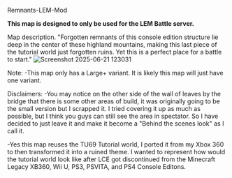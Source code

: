 Remnants-LEM-Mod

**This map is designed to only be used for the LEM Battle server.** 

Map description. "Forgotten remnants of this console edition structure lie deep in the center of these highland mountains, making this last piece of the tutorial world just forgotten ruins. Yet this is a perfect place for a battle to start."
![Screenshot 2025-06-21 123031](https://github.com/user-attachments/assets/6fbc5934-4a40-406c-8a94-df25eb494908)

Note: 
-This map only has a Large+ variant. It is likely this map will just have one variant.

Disclaimers:
-You may notice on the other side of the wall of leaves by the bridge that there is some other areas of build, it was originally going to be the small version but I scrapped it. I tried covering it up as much as possible, but I think you guys can still see the area in spectator. So I have decided to just leave it and make it become a "Behind the scenes look" as I call it.

-Yes this map reuses the TU69 Tutorial world, I ported it from my Xbox 360 to then transformed it into a ruined theme. I wanted to represent how would the tutorial world look like after LCE got discontinued from the Minecraft Legacy XB360, Wii U, PS3, PSVITA, and PS4 Console Editons. 
